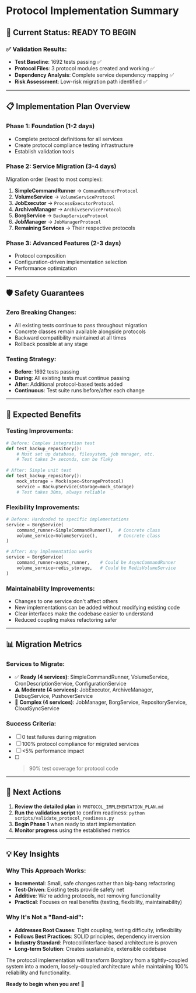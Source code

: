 # Protocol Implementation Summary

## 🎯 **Current Status: READY TO BEGIN**

### ✅ **Validation Results:**
- **Test Baseline**: 1692 tests passing ✅
- **Protocol Files**: 3 protocol modules created and working ✅
- **Dependency Analysis**: Complete service dependency mapping ✅
- **Risk Assessment**: Low-risk migration path identified ✅

---

## 📋 **Implementation Plan Overview**

### **Phase 1: Foundation (1-2 days)**
- Complete protocol definitions for all services
- Create protocol compliance testing infrastructure
- Establish validation tools

### **Phase 2: Service Migration (3-4 days)**
Migration order (least to most complex):
1. **SimpleCommandRunner** → `CommandRunnerProtocol`
2. **VolumeService** → `VolumeServiceProtocol`  
3. **JobExecutor** → `ProcessExecutorProtocol`
4. **ArchiveManager** → `ArchiveServiceProtocol`
5. **BorgService** → `BackupServiceProtocol`
6. **JobManager** → `JobManagerProtocol`
7. **Remaining Services** → Their respective protocols

### **Phase 3: Advanced Features (2-3 days)**
- Protocol composition
- Configuration-driven implementation selection
- Performance optimization

---

## 🛡️ **Safety Guarantees**

### **Zero Breaking Changes:**
- All existing tests continue to pass throughout migration
- Concrete classes remain available alongside protocols
- Backward compatibility maintained at all times
- Rollback possible at any stage

### **Testing Strategy:**
- **Before**: 1692 tests passing
- **During**: All existing tests must continue passing
- **After**: Additional protocol-based tests added
- **Continuous**: Test suite runs before/after each change

---

## 🚀 **Expected Benefits**

### **Testing Improvements:**
```python
# Before: Complex integration test
def test_backup_repository():
    # Must set up database, filesystem, job manager, etc.
    # Test takes 3+ seconds, can be flaky
    
# After: Simple unit test  
def test_backup_repository():
    mock_storage = Mock(spec=StorageProtocol)
    service = BackupService(storage=mock_storage)
    # Test takes 30ms, always reliable
```

### **Flexibility Improvements:**
```python
# Before: Hardcoded to specific implementations
service = BorgService(
    command_runner=SimpleCommandRunner(),  # Concrete class
    volume_service=VolumeService(),        # Concrete class
)

# After: Any implementation works
service = BorgService(
    command_runner=async_runner,    # Could be AsyncCommandRunner
    volume_service=redis_storage,   # Could be RedisVolumeService  
)
```

### **Maintainability Improvements:**
- Changes to one service don't affect others
- New implementations can be added without modifying existing code
- Clear interfaces make the codebase easier to understand
- Reduced coupling makes refactoring safer

---

## 📊 **Migration Metrics**

### **Services to Migrate:**
- ✅ **Ready (4 services)**: SimpleCommandRunner, VolumeService, CronDescriptionService, ConfigurationService
- ⚠️ **Moderate (4 services)**: JobExecutor, ArchiveManager, DebugService, PushoverService  
- 🚨 **Complex (4 services)**: JobManager, BorgService, RepositoryService, CloudSyncService

### **Success Criteria:**
- [ ] 0 test failures during migration
- [ ] 100% protocol compliance for migrated services  
- [ ] <5% performance impact
- [ ] >90% test coverage for protocol code

---

## 🎯 **Next Actions**

1. **Review the detailed plan** in `PROTOCOL_IMPLEMENTATION_PLAN.md`
2. **Run the validation script** to confirm readiness: `python scripts/validate_protocol_readiness.py`
3. **Begin Phase 1** when ready to start implementation
4. **Monitor progress** using the established metrics

---

## 💡 **Key Insights**

### **Why This Approach Works:**
- **Incremental**: Small, safe changes rather than big-bang refactoring
- **Test-Driven**: Existing tests provide safety net
- **Additive**: We're adding protocols, not removing functionality
- **Practical**: Focuses on real benefits (testing, flexibility, maintainability)

### **Why It's Not a "Band-aid":**
- **Addresses Root Causes**: Tight coupling, testing difficulty, inflexibility
- **Follows Best Practices**: SOLID principles, dependency inversion
- **Industry Standard**: Protocol/interface-based architecture is proven
- **Long-term Solution**: Creates sustainable, extensible codebase

The protocol implementation will transform Borgitory from a tightly-coupled system into a modern, loosely-coupled architecture while maintaining 100% reliability and functionality.

**Ready to begin when you are!** 🚀
